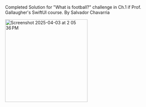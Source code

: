 Completed Solution for "What is football?" challenge in Ch.1 if Prof. Gallaugher's SwiftUI course.
By Salvador Chavarria

<img width="267" alt="Screenshot 2025-04-03 at 2 05 36 PM" src="https://github.com/user-attachments/assets/ab62a2ea-6522-4372-9766-02102325aa52" />
